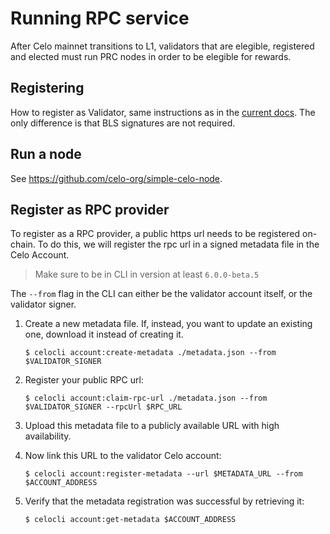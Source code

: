 # Running RPC service

After Celo mainnet transitions to L1, validators that are elegible, registered and elected must run PRC nodes in order to be elegible for rewards.

## Registering

How to register as Validator, same instructions as in the [current docs](https://docs.celo.org/network/mainnet/run-validator#registering-as-a-validator). The only  difference is that BLS signatures are not required.

## Run a node

See https://github.com/celo-org/simple-celo-node.

## Register as RPC provider

To register as a RPC provider, a public https url needs to be registered on-chain. To do this, we will register the rpc url in a signed metadata file in the Celo Account.

> Make sure to be in CLI in version at least `6.0.0-beta.5`
> 
The `--from`  flag in the CLI can either be the validator account itself, or the validator signer. 

1. Create a new metadata file. If, instead, you want to update an existing one, download it instead of creating it.

    `$ celocli account:create-metadata ./metadata.json --from $VALIDATOR_SIGNER`

2. Register your public RPC url:

    `$ celocli account:claim-rpc-url ./metadata.json --from $VALIDATOR_SIGNER --rpcUrl $RPC_URL`

3. Upload this metadata file to a publicly available URL with high availability.
4. Now link this URL to the validator Celo account:

    `$ celocli account:register-metadata --url $METADATA_URL --from $ACCOUNT_ADDRESS` 

5. Verify that the metadata registration was successful by retrieving it:

    `$ celocli account:get-metadata $ACCOUNT_ADDRESS`
